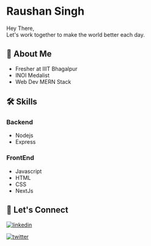 
# Raushan Singh



Hey There,  
Let's work together to make the world better each day.
## 🚀 About Me
* Fresher at IIIT Bhagalpur
* INOI Medalist
* Web Dev MERN Stack


## 🛠 Skills
### Backend
 - Nodejs
 - Express  



### FrontEnd
 - Javascript 
 - HTML 
 - CSS
 - NextJs
  


## 🔗 Let's Connect
[![linkedin](https://img.shields.io/badge/linkedin-0A66C2?style=for-the-badge&logo=linkedin&logoColor=white)](https://www.linkedin.com/in/raushan-singh-121713243/)

[![twitter](https://img.shields.io/badge/twitter-1DA1F2?style=for-the-badge&logo=twitter&logoColor=white)](https://twitter.com/the_rock_rausan)

